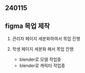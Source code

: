 ## 240115


## figma 목업 제작

1. 관리자 페이지 세분화하여서 목업 진행
2. 학생 페이지 세분화 해서 목업 진행

    - blender로 모델 작업중
    - blender로 캐릭터 작업중
